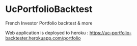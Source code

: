 # UcPortfolioBacktest
French Investor Portfolio backtest &amp; more


Web application is deployed to heroku :
https://uc-portfolio-backtester.herokuapp.com/portfolio
